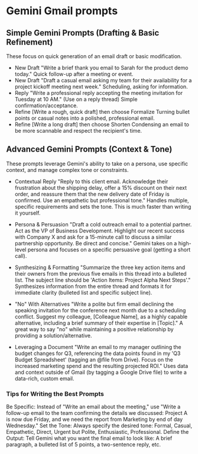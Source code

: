 # Gemini Gmail prompts

## Simple Gemini Prompts (Drafting & Basic Refinement)
These focus on quick generation of an email draft or basic modification.

- New Draft	"Write a brief thank you email to Sarah for the product demo today."	Quick follow-up after a meeting or event.
- New Draft	"Draft a casual email asking my team for their availability for a project kickoff meeting next week."	Scheduling, asking for information.
- Reply	"Write a professional reply accepting the meeting invitation for Tuesday at 10 AM." (Use on a reply thread)	Simple confirmation/acceptance.
- Refine	[Write a rough, quick draft] then choose Formalize	Turning bullet points or casual notes into a polished, professional email.
- Refine	[Write a long draft] then choose Shorten	Condensing an email to be more scannable and respect the recipient's time.

## Advanced Gemini Prompts (Context & Tone)
These prompts leverage Gemini's ability to take on a persona, use specific context, and manage complex tone or constraints.

- Contextual Reply	"Reply to this client email. Acknowledge their frustration about the shipping delay, offer a 15% discount on their next order, and reassure them that the new delivery date of Friday is confirmed. Use an empathetic but professional tone."	Handles multiple, specific requirements and sets the tone. This is much faster than writing it yourself.
- Persona & Persuasion	"Draft a cold outreach email to a potential partner. Act as the VP of Business Development. Highlight our recent success with Company X and ask for a 15-minute call to discuss a similar partnership opportunity. Be direct and concise."	Gemini takes on a high-level persona and focuses on a specific persuasive goal (getting a short call).
- Synthesizing & Formatting	"Summarize the three key action items and their owners from the previous five emails in this thread into a bulleted list. The subject line should be 'Action Items: Project Alpha Next Steps'."	Synthesizes information from the entire thread and formats it for immediate clarity (bulleted list and specific subject line).

- "No" With Alternatives	"Write a polite but firm email declining the speaking invitation for the conference next month due to a scheduling conflict. Suggest my colleague, [Colleague Name], as a highly capable alternative, including a brief summary of their expertise in [Topic]."	A great way to say "no" while maintaining a positive relationship by providing a solution/alternative.
- Leveraging a Document	"Write an email to my manager outlining the budget changes for Q3, referencing the data points found in my 'Q3 Budget Spreadsheet' (tagging an @file from Drive). Focus on the increased marketing spend and the resulting projected ROI."	Uses data and context outside of Gmail (by tagging a Google Drive file) to write a data-rich, custom email.

### Tips for Writing the Best Prompts
Be Specific: Instead of "Write an email about the meeting," use "Write a follow-up email to the team confirming the details we discussed: Project A is now due Friday, and we need the report from Marketing by end of day Wednesday."
Set the Tone: Always specify the desired tone: Formal, Casual, Empathetic, Direct, Urgent but Polite, Enthusiastic, Professional.
Define the Output: Tell Gemini what you want the final email to look like: A brief paragraph, a bulleted list of 5 points, a two-sentence reply, etc.
